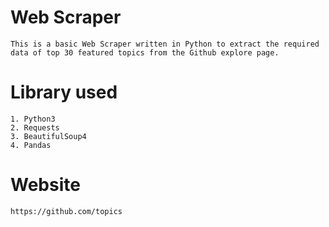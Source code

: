 # Web Scraper
    This is a basic Web Scraper written in Python to extract the required data of top 30 featured topics from the Github explore page.
# Library used
    1. Python3
    2. Requests
    3. BeautifulSoup4
    4. Pandas
# Website
    https://github.com/topics
